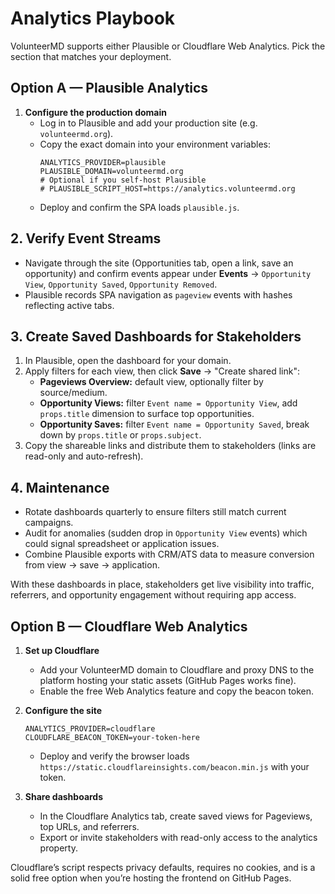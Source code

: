 # Analytics Playbook

VolunteerMD supports either Plausible or Cloudflare Web Analytics. Pick the section that matches your deployment.

## Option A — Plausible Analytics

1. **Configure the production domain**
   - Log in to Plausible and add your production site (e.g. `volunteermd.org`).
   - Copy the exact domain into your environment variables:
     ```env
     ANALYTICS_PROVIDER=plausible
     PLAUSIBLE_DOMAIN=volunteermd.org
     # Optional if you self-host Plausible
     # PLAUSIBLE_SCRIPT_HOST=https://analytics.volunteermd.org
     ```
   - Deploy and confirm the SPA loads `plausible.js`.

## 2. Verify Event Streams
- Navigate through the site (Opportunities tab, open a link, save an opportunity) and confirm events appear under **Events** → `Opportunity View`, `Opportunity Saved`, `Opportunity Removed`.
- Plausible records SPA navigation as `pageview` events with hashes reflecting active tabs.

## 3. Create Saved Dashboards for Stakeholders
1. In Plausible, open the dashboard for your domain.
2. Apply filters for each view, then click **Save** → "Create shared link":
   - **Pageviews Overview:** default view, optionally filter by source/medium.
   - **Opportunity Views:** filter `Event name = Opportunity View`, add `props.title` dimension to surface top opportunities.
   - **Opportunity Saves:** filter `Event name = Opportunity Saved`, break down by `props.title` or `props.subject`.
3. Copy the shareable links and distribute them to stakeholders (links are read-only and auto-refresh).

## 4. Maintenance
- Rotate dashboards quarterly to ensure filters still match current campaigns.
- Audit for anomalies (sudden drop in `Opportunity View` events) which could signal spreadsheet or application issues.
- Combine Plausible exports with CRM/ATS data to measure conversion from view → save → application.

With these dashboards in place, stakeholders get live visibility into traffic, referrers, and opportunity engagement without requiring app access.

## Option B — Cloudflare Web Analytics

1. **Set up Cloudflare**
   - Add your VolunteerMD domain to Cloudflare and proxy DNS to the platform hosting your static assets (GitHub Pages works fine).
   - Enable the free Web Analytics feature and copy the beacon token.

2. **Configure the site**
   ```env
   ANALYTICS_PROVIDER=cloudflare
   CLOUDFLARE_BEACON_TOKEN=your-token-here
   ```
   - Deploy and verify the browser loads `https://static.cloudflareinsights.com/beacon.min.js` with your token.

3. **Share dashboards**
   - In the Cloudflare Analytics tab, create saved views for Pageviews, top URLs, and referrers.
   - Export or invite stakeholders with read-only access to the analytics property.

Cloudflare’s script respects privacy defaults, requires no cookies, and is a solid free option when you’re hosting the frontend on GitHub Pages.
